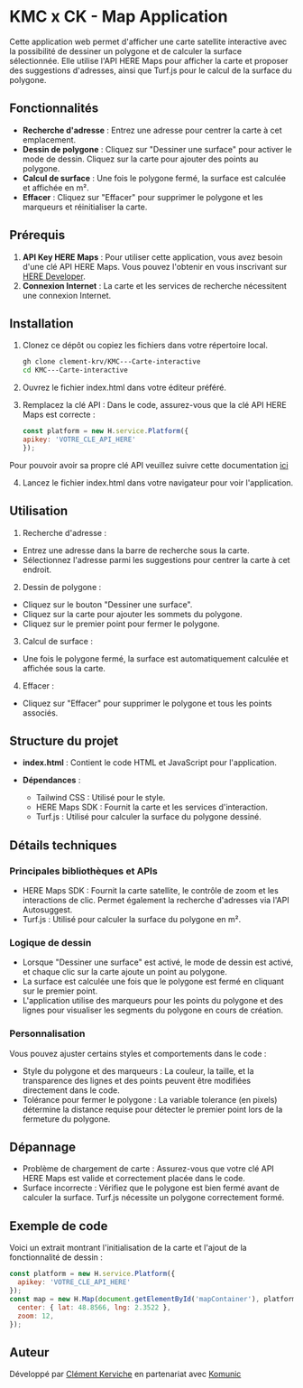 # KMC x CK - Map Application

Cette application web permet d'afficher une carte satellite interactive avec la possibilité de dessiner un polygone et de calculer la surface sélectionnée. Elle utilise l'API HERE Maps pour afficher la carte et proposer des suggestions d'adresses, ainsi que Turf.js pour le calcul de la surface du polygone.

## Fonctionnalités

- **Recherche d'adresse** : Entrez une adresse pour centrer la carte à cet emplacement.
- **Dessin de polygone** : Cliquez sur "Dessiner une surface" pour activer le mode de dessin. Cliquez sur la carte pour ajouter des points au polygone.
- **Calcul de surface** : Une fois le polygone fermé, la surface est calculée et affichée en m².
- **Effacer** : Cliquez sur "Effacer" pour supprimer le polygone et les marqueurs et réinitialiser la carte.

## Prérequis

1. **API Key HERE Maps** : Pour utiliser cette application, vous avez besoin d'une clé API HERE Maps. Vous pouvez l'obtenir en vous inscrivant sur [HERE Developer](https://developer.here.com/).
2. **Connexion Internet** : La carte et les services de recherche nécessitent une connexion Internet.

## Installation

1. Clonez ce dépôt ou copiez les fichiers dans votre répertoire local.

   ```bash
   gh clone clement-krv/KMC---Carte-interactive
   cd KMC---Carte-interactive
    ```
2. Ouvrez le fichier index.html dans votre éditeur préféré.

3. Remplacez la clé API : 
Dans le code, assurez-vous que la clé API HERE Maps est correcte : 

    ```javascript
    const platform = new H.service.Platform({
    apikey: 'VOTRE_CLE_API_HERE'
    });
    ```

Pour pouvoir avoir sa propre clé API veuillez suivre cette documentation [ici](https://www.here.com/docs/bundle/maps-api-for-javascript-developer-guide/page/topics/quick-start.html)

4. Lancez le fichier index.html dans votre navigateur pour voir l'application.

## Utilisation

1. Recherche d'adresse : 

- Entrez une adresse dans la barre de recherche sous la carte.
- Sélectionnez l'adresse parmi les suggestions pour centrer la carte à cet endroit.

2. Dessin de polygone :

- Cliquez sur le bouton "Dessiner une surface".
- Cliquez sur la carte pour ajouter les sommets du polygone.
- Cliquez sur le premier point pour fermer le polygone.

3. Calcul de surface :

- Une fois le polygone fermé, la surface est automatiquement calculée et affichée sous la carte.

4. Effacer :

- Cliquez sur "Effacer" pour supprimer le polygone et tous les points associés.

## Structure du projet

- **index.html** : Contient le code HTML et JavaScript pour l'application.
- **Dépendances** :

    - Tailwind CSS : Utilisé pour le style.
    - HERE Maps SDK : Fournit la carte et les services d'interaction.
    - Turf.js : Utilisé pour calculer la surface du polygone dessiné.

## Détails techniques 

### Principales bibliothèques et APIs

- HERE Maps SDK : Fournit la carte satellite, le contrôle de zoom et les interactions de clic. Permet également la recherche d'adresses via l'API Autosuggest.
- Turf.js : Utilisé pour calculer la surface du polygone en m².

### Logique de dessin

- Lorsque "Dessiner une surface" est activé, le mode de dessin est activé, et chaque clic sur la carte ajoute un point au polygone.
- La surface est calculée une fois que le polygone est fermé en cliquant sur le premier point.
- L'application utilise des marqueurs pour les points du polygone et des lignes pour visualiser les segments du polygone en cours de création.

### Personnalisation

Vous pouvez ajuster certains styles et comportements dans le code :

- Style du polygone et des marqueurs : La couleur, la taille, et la transparence des lignes et des points peuvent être modifiées directement dans le code.
- Tolérance pour fermer le polygone : La variable tolerance (en pixels) détermine la distance requise pour détecter le premier point lors de la fermeture du polygone.

## Dépannage 

- Problème de chargement de carte : Assurez-vous que votre clé API HERE Maps est valide et correctement placée dans le code.
- Surface incorrecte : Vérifiez que le polygone est bien fermé avant de calculer la surface. Turf.js nécessite un polygone correctement formé.

## Exemple de code

Voici un extrait montrant l'initialisation de la carte et l'ajout de la fonctionnalité de dessin :

```javascript
const platform = new H.service.Platform({
  apikey: 'VOTRE_CLE_API_HERE'
});
const map = new H.Map(document.getElementById('mapContainer'), platform.createDefaultLayers().raster.satellite.xbase, {
  center: { lat: 48.8566, lng: 2.3522 },
  zoom: 12,
});
```

## Auteur 

Développé par [Clément Kerviche](https://www.linkedin.com/in/votre_nom_utilisateur) en partenariat avec [Komunic](https://komunic.com)